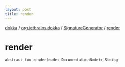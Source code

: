 ```yaml
---
layout: post
title: render
---
```

[dokka](../../index.md) / [org.jetbrains.dokka](../index.md) / [SignatureGenerator](index.md) / [render](render.md)

# render

```
abstract fun render(node: DocumentationNode): String
```

